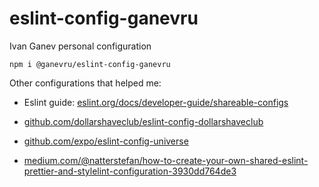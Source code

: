 # eslint-config-ganevru

Ivan Ganev personal configuration

```
npm i @ganevru/eslint-config-ganevru
```

Other configurations that helped me:

- Eslint guide: [eslint.org/docs/developer-guide/shareable-configs](https://eslint.org/docs/developer-guide/shareable-configs)

- [github.com/dollarshaveclub/eslint-config-dollarshaveclub](https://github.com/dollarshaveclub/eslint-config-dollarshaveclub)

- [github.com/expo/eslint-config-universe](https://github.com/expo/eslint-config-universe)

- [medium.com/@natterstefan/how-to-create-your-own-shared-eslint-prettier-and-stylelint-configuration-3930dd764de3](https://medium.com/@natterstefan/how-to-create-your-own-shared-eslint-prettier-and-stylelint-configuration-3930dd764de3)
